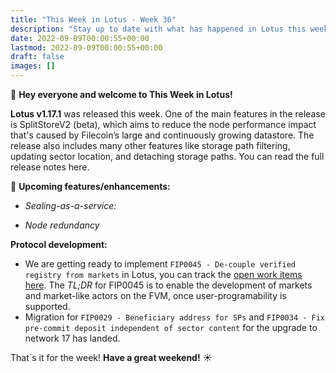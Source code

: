 ```yaml
---
title: "This Week in Lotus - Week 36"
description: "Stay up to date with what has happened in Lotus this week"
date: 2022-09-09T00:00:55+00:00
lastmod: 2022-09-09T00:00:55+00:00
draft: false
images: []
---
```


:wave: **Hey everyone and welcome to This Week in Lotus!**

**Lotus v1.17.1** was released this week. One of the main features in the release is SplitStoreV2 (beta), which aims to reduce the node performance impact that's caused by Filecoin’s large and continuously growing datastore. The release also includes many other features like storage path filtering, updating sector location, and detaching storage paths. You can read the full release notes here.

:rocket: **Upcoming features/enhancements:**

- *Sealing-as-a-service:* 

- *Node redundancy* 

**Protocol development:**
- We are getting ready to implement `FIP0045 - De-couple verified registry from markets` in Lotus, you can track the [open work items here](https://github.com/filecoin-project/lotus/issues?q=is%3Aopen+is%3Aissue+label%3AFIP-0045). The *TL;DR* for FIP0045 is to enable the development of markets and market-like actors on the FVM, once user-programability is supported.
- Migration for `FIP0029 - Beneficiary address for SPs` and `FIP0034 - Fix pre-commit deposit independent of sector content` for the upgrade to network 17 has landed.

That´s it for the week! **Have a great weekend!** :sunny: